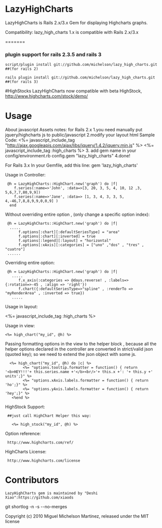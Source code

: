 LazyHighCharts
=======
LazyHighCharts is Rails 2.x/3.x Gem for displaying Highcharts graphs. 
  
Compatibility:
lazy_high_charts 1.x is compatible with Rails 2.x/3.x

=======
### plugin support for rails 2.3.5 and rails 3
  
    script/plugin install git://github.com/michelson/lazy_high_charts.git ##(for rails 2)
  
    rails plugin install git://github.com/michelson/lazy_high_charts.git  ##(for rails 3)

#HighStocks
  LazyHighCharts now compatible with beta HighStock, http://www.highcharts.com/stock/demo/

Usage
=======
 About javascript Assets notes:
 for Rails 2.x
 1.you need manually put jquery/highcharts js to public/javascript
 2.modify your layout html
 Sample Code:
 <%= javascript_include_tag "http://ajax.googleapis.com/ajax/libs/jquery/1.4.2/jquery.min.js"  %>
 <%= javascript_include_tag :high_charts  %>
 3. add gem name in your config/environment.rb
	config.gem "lazy_high_charts"
 4.done!

 For Rails 3.x
 In your Gemfile, add this line:
	gem 'lazy_high_charts'

 Usage in Controller:
  
     @h = LazyHighCharts::HighChart.new('graph') do |f|
        f.series(:name=>'John', :data=>[3, 20, 3, 5, 4, 10, 12 ,3, 5,6,7,7,80,9,9])
        f.series(:name=>'Jane', :data=> [1, 3, 4, 3, 3, 5, 4,-46,7,8,8,9,9,0,0,9] )
      end
 

  Without overriding entire option , (only change a specific option index):  
 
     @h = LazyHighCharts::HighChart.new('graph') do |f|
      .....
          f.options[:chart][:defaultSeriesType] = "area"
          f.options[:chart][:inverted] = true
          f.options[:legend][:layout] = "horizontal"
          f.options[:xAxis][:categories] = ["uno" ,"dos" , "tres" , "cuatro"]
     ......

  Overriding entire option: 

     @h = LazyHighCharts::HighChart.new('graph') do |f|
       .....
          f.x_axis(:categories => @days.reverse! , :labels=>{:rotation=>-45 , :align => 'right'})
          f.chart({:defaultSeriesType=>"spline" , :renderTo => "myRenderArea" , :inverted => true})
       .....


  Usage in layout:
      
  <%= javascript_include_tag :high_charts %>
      
  Usage in view:
  
    <%= high_chart("my_id", @h) %>
    
  Passing formatting options in the view to the helper block , because all the helper options declared in the controller are converted in strict/valid json (quoted key);  so we need to extend the json object with some js.
  
      <%= high_chart("my_id", @h) do |c| %>
         	<%= "options.tooltip.formatter = function() { return '<b>HEY!!!'+ this.series.name +'</b><br/>'+ this.x +': '+ this.y +' units';}" %>
         	<%= "options.xAxis.labels.formatter = function() { return 'ho';}" %>
         	<%= "options.yAxis.labels.formatter = function() { return 'hey';}" %>
       <%end %> 
      



   HighStock Support:

     ##just call HighChart Helper this way:

       <%= high_stock("my_id", @h) %>


  Option reference:

     http://www.highcharts.com/ref/

  HighCharts License:
  
     http://www.highcharts.com/license

    
Contributors
=======
	LazyHighCharts gem is maintained by "Deshi Xiao":https://github.com/xiaods
  git shortlog -n -s --no-merges

Copyright (c) 2010 Miguel Michelson Martinez, released under the MIT license
